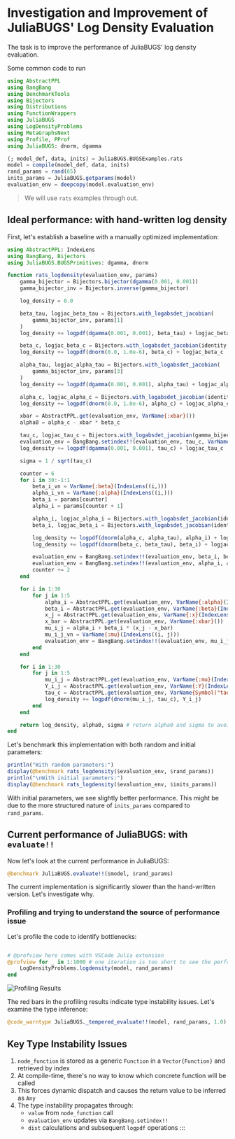 # Investigation and Improvement of JuliaBUGS' Log Density Evaluation

The task is to improve the performance of JuliaBUGS' log density evaluation. 

Some common code to run

```julia
using AbstractPPL
using BangBang
using BenchmarkTools
using Bijectors
using Distributions
using FunctionWrappers
using JuliaBUGS
using LogDensityProblems
using MetaGraphsNext
using Profile, PProf
using JuliaBUGS: dnorm, dgamma

(; model_def, data, inits) = JuliaBUGS.BUGSExamples.rats
model = compile(model_def, data, inits)
rand_params = rand(65)
inits_params = JuliaBUGS.getparams(model)
evaluation_env = deepcopy(model.evaluation_env)
```

> We will use `rats` examples through out.

## Ideal performance: with hand-written log density

First, let's establish a baseline with a manually optimized implementation:

```julia
using AbstractPPL: IndexLens
using BangBang, Bijectors
using JuliaBUGS.BUGSPrimitives: dgamma, dnorm

function rats_logdensity(evaluation_env, params)
    gamma_bijector = Bijectors.bijector(dgamma(0.001, 0.001))
    gamma_bijector_inv = Bijectors.inverse(gamma_bijector)

    log_density = 0.0

    beta_tau, logjac_beta_tau = Bijectors.with_logabsdet_jacobian(
        gamma_bijector_inv, params[1]
    )
    log_density += logpdf(dgamma(0.001, 0.001), beta_tau) + logjac_beta_tau

    beta_c, logjac_beta_c = Bijectors.with_logabsdet_jacobian(identity, params[2])
    log_density += logpdf(dnorm(0.0, 1.0e-6), beta_c) + logjac_beta_c

    alpha_tau, logjac_alpha_tau = Bijectors.with_logabsdet_jacobian(
        gamma_bijector_inv, params[3]
    )
    log_density += logpdf(dgamma(0.001, 0.001), alpha_tau) + logjac_alpha_tau

    alpha_c, logjac_alpha_c = Bijectors.with_logabsdet_jacobian(identity, params[4])
    log_density += logpdf(dnorm(0.0, 1.0e-6), alpha_c) + logjac_alpha_c

    xbar = AbstractPPL.get(evaluation_env, VarName{:xbar}())
    alpha0 = alpha_c - xbar * beta_c

    tau_c, logjac_tau_c = Bijectors.with_logabsdet_jacobian(gamma_bijector_inv, params[5])
    evaluation_env = BangBang.setindex!!(evaluation_env, tau_c, VarName{Symbol("tau.c")}())
    log_density += logpdf(dgamma(0.001, 0.001), tau_c) + logjac_tau_c

    sigma = 1 / sqrt(tau_c)

    counter = 6
    for i in 30:-1:1
        beta_i_vn = VarName{:beta}(IndexLens((i,)))
        alpha_i_vn = VarName{:alpha}(IndexLens((i,)))
        beta_i = params[counter]
        alpha_i = params[counter + 1]

        alpha_i, logjac_alpha_i = Bijectors.with_logabsdet_jacobian(identity, alpha_i)
        beta_i, logjac_beta_i = Bijectors.with_logabsdet_jacobian(identity, beta_i)

        log_density += logpdf(dnorm(alpha_c, alpha_tau), alpha_i) + logjac_alpha_i
        log_density += logpdf(dnorm(beta_c, beta_tau), beta_i) + logjac_beta_i

        evaluation_env = BangBang.setindex!!(evaluation_env, beta_i, beta_i_vn)
        evaluation_env = BangBang.setindex!!(evaluation_env, alpha_i, alpha_i_vn)
        counter += 2
    end

    for i in 1:30
        for j in 1:5
            alpha_i = AbstractPPL.get(evaluation_env, VarName{:alpha}(IndexLens((i,))))
            beta_i = AbstractPPL.get(evaluation_env, VarName{:beta}(IndexLens((i,))))
            x_j = AbstractPPL.get(evaluation_env, VarName{:x}(IndexLens((j,))))
            x_bar = AbstractPPL.get(evaluation_env, VarName{:xbar}())
            mu_i_j = alpha_i + beta_i * (x_j - x_bar)
            mu_i_j_vn = VarName{:mu}(IndexLens((i, j)))
            evaluation_env = BangBang.setindex!!(evaluation_env, mu_i_j, mu_i_j_vn)
        end
    end

    for i in 1:30
        for j in 1:5
            mu_i_j = AbstractPPL.get(evaluation_env, VarName{:mu}(IndexLens((i, j))))
            Y_i_j = AbstractPPL.get(evaluation_env, VarName{:Y}(IndexLens((i, j))))
            tau_c = AbstractPPL.get(evaluation_env, VarName{Symbol("tau.c")}())
            log_density += logpdf(dnorm(mu_i_j, tau_c), Y_i_j)
        end
    end

    return log_density, alpha0, sigma # return alpha0 and sigma to avoid them being optimized out
end
```

Let's benchmark this implementation with both random and initial parameters:

```julia
println("With random parameters:")
display(@benchmark rats_logdensity($evaluation_env, $rand_params))
println("\nWith initial parameters:")
display(@benchmark rats_logdensity($evaluation_env, $inits_params))
```

With initial parameters, we see slightly better performance. This might be due to the more structured nature of `inits_params` compared to `rand_params`.

## Current performance of JuliaBUGS: with `evaluate!!`

Now let's look at the current performance in JuliaBUGS:

```julia
@benchmark JuliaBUGS.evaluate!!($model, $rand_params)
```

The current implementation is significantly slower than the hand-written version. Let's investigate why.

### Profiling and trying to understand the source of performance issue

Let's profile the code to identify bottlenecks:

```julia

# @profview here comes with VSCode Julia extension
@profview for _ in 1:1000 # one iteration is too short to see the performance issue
    LogDensityProblems.logdensity(model, rand_params)
end
```

![Profiling Results](../images/image.png)

The red bars in the profiling results indicate type instability issues. Let's examine the type inference:

```julia
@code_warntype JuliaBUGS._tempered_evaluate!!(model, rand_params, 1.0)
```

## Key Type Instability Issues

1. `node_function` is stored as a generic `Function` in a `Vector{Function}` and retrieved by index
2. At compile-time, there's no way to know which concrete function will be called
3. This forces dynamic dispatch and causes the return value to be inferred as `Any`
4. The type instability propagates through:
   - `value` from `node_function` call
   - `evaluation_env` updates via `BangBang.setindex!!`
   - `dist` calculations and subsequent `logpdf` operations
:::